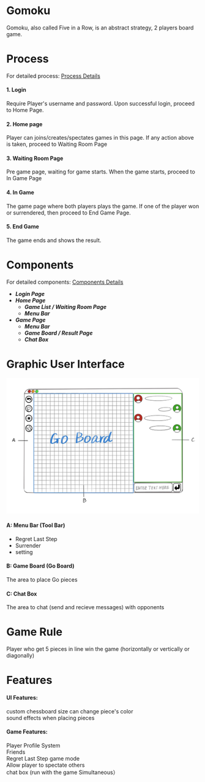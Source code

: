 # Gomoku
Gomoku, also called Five in a Row, is an abstract strategy, 2 players board game. <br>
# Process
For detailed process: [Process Details](https://github.com/ZhihengChang/Gomoku/blob/main/doc/processDetails.md)
#### **1. Login** <br>
Require Player's username and password. Upon successful login, proceed to Home Page.
#### **2. Home page** 
Player can joins/creates/spectates games in this page. If any action above is taken, proceed to Waiting Room Page
#### **3. Waiting Room Page** 
Pre game page, waiting for game starts. When the game starts, proceed to In Game Page
#### **4. In Game** 
The game page where both players plays the game. If one of the player won or surrendered, then proceed to End Game Page.
#### **5. End Game** 
The game ends and shows the result.

# Components
For detailed components: [Components Details](https://github.com/ZhihengChang/Gomoku/blob/main/doc/componentsDetails.md)
- ***Login Page***
- ***Home Page***
  - ***Game List / Waiting Room Page***
  - ***Menu Bar***
- ***Game Page***
  - ***Menu Bar***
  - ***Game Board / Result Page***
  - ***Chat Box***
  
# Graphic User Interface
<img src="https://github.com/ZhihengChang/Gomoku/blob/main/doc/img/UI_design.jpg" width="650"> <br>
#### A: Menu Bar (Tool Bar)
- Regret Last Step
- Surrender
- setting
#### B: Game Board (Go Board)
The area to place Go pieces 
#### C: Chat Box
The area to chat (send and recieve messages) with opponents
# Game Rule
Player who get 5 pieces in line win the game (horizontally or vertically or diagonally) <br>
# Features
#### UI Features:
custom chessboard size
can change piece's color <br>
sound effects when placing pieces <br>
#### Game Features:
Player Profile System <br>
Friends <br>
Regret Last Step game mode <br>
Allow player to spectate others <br>
chat box (run with the game Simultaneous）<br>

